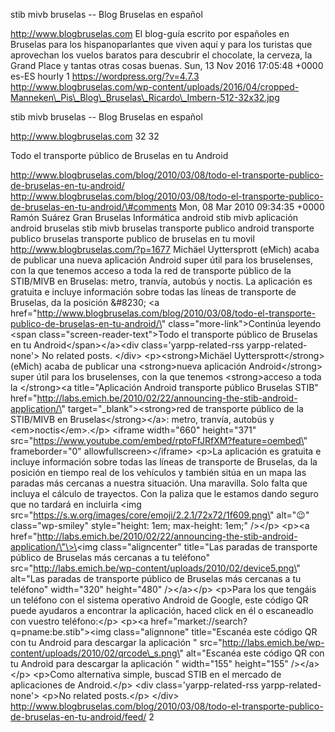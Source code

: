 stib mivb bruselas -- Blog Bruselas en español

http://www.blogbruselas.com El blog-guía escrito por españoles en
Bruselas para los hispanoparlantes que viven aquí y para los turistas
que aprovechan los vuelos baratos para descubrir el chocolate, la
cerveza, la Grand Place y tantas otras cosas buenas. Sun, 13 Nov 2016
17:05:48 +0000 es-ES hourly 1 https://wordpress.org/?v=4.7.3
http://www.blogbruselas.com/wp-content/uploads/2016/04/cropped-Manneken\_Pis\_Blog\_Bruselas\_Ricardo\_Imbern-512-32x32.jpg

stib mivb bruselas -- Blog Bruselas en español

http://www.blogbruselas.com 32 32

Todo el transporte público de Bruselas en tu Android

http://www.blogbruselas.com/blog/2010/03/08/todo-el-transporte-publico-de-bruselas-en-tu-android/
http://www.blogbruselas.com/blog/2010/03/08/todo-el-transporte-publico-de-bruselas-en-tu-android/\#comments
Mon, 08 Mar 2010 09:34:35 +0000 Ramón Suárez Gran Bruselas Informática
android stib mivb aplicación android bruselas stib mivb bruselas
transporte publico android transporte publico bruselas transporte
publico de bruselas en tu movil http://www.blogbruselas.com/?p=1677
Michäel Uyttersprott (eMich) acaba de publicar una nueva aplicación
Android super útil para los bruselenses, con la que tenemos acceso a
toda la red de transporte público de la STIB/MIVB en Bruselas: metro,
tranvía, autobús y noctis. La aplicación es gratuita e incluye
información sobre todas las líneas de transporte de Bruselas, da la
posición &\#8230; \<a
href=\"http://www.blogbruselas.com/blog/2010/03/08/todo-el-transporte-publico-de-bruselas-en-tu-android/\"
class=\"more-link\"\>Continúa leyendo \<span
class=\"screen-reader-text\"\>Todo el transporte público de Bruselas en
tu Android\</span\>\</a\>\<div class=\'yarpp-related-rss
yarpp-related-none\'\> No related posts. \</div\> \<p\>\<strong\>Michäel
Uyttersprott\</strong\> (eMich) acaba de publicar una \<strong\>nueva
aplicación Android\</strong\> super útil para los bruselenses, con la
que tenemos \<strong\>acceso a toda la \</strong\>\<a title=\"Aplicación
Android transporte público Bruselas STIB\"
href=\"http://labs.emich.be/2010/02/22/announcing-the-stib-android-application/\"
target=\"\_blank\"\>\<strong\>red de transporte público de la STIB/MIVB
en Bruselas\</strong\>\</a\>: metro, tranvía, autobús y
\<em\>noctis\</em\>.\</p\> \<iframe width=\"660\" height=\"371\"
src=\"https://www.youtube.com/embed/rptoFfJRfXM?feature=oembed\"
frameborder=\"0\" allowfullscreen\>\</iframe\> \<p\>La aplicación es
gratuita e incluye información sobre todas las líneas de transporte de
Bruselas, da la posición en tiempo real de los vehículos y también sitúa
en un mapa las paradas más cercanas a nuestra situación. Una maravilla.
Solo falta que incluya el cálculo de trayectos. Con la paliza que le
estamos dando seguro que no tardará en incluirla \<img
src=\"https://s.w.org/images/core/emoji/2.2.1/72x72/1f609.png\"
alt=\"😉\" class=\"wp-smiley\" style=\"height: 1em; max-height: 1em;\"
/\>\</p\> \<p\>\<a
href=\"http://labs.emich.be/2010/02/22/announcing-the-stib-android-application/\"\>\<img
class=\"aligncenter\" title=\"Las paradas de transporte público de
Bruselas más cercanas a tu teléfono\"
src=\"http://labs.emich.be/wp-content/uploads/2010/02/device5.png\"
alt=\"Las paradas de transporte público de Bruselas más cercanas a tu
teléfono\" width=\"320\" height=\"480\" /\>\</a\>\</p\> \<p\>Para los
que tengáis un teléfono con el sistema operativo Android de Google, este
código QR puede ayudaros a encontrar la aplicación, haced click en él o
escaneadlo con vuestro teléfono:\</p\> \<p\>\<a
href=\"market://search?q=pname:be.stib\"\>\<img class=\"alignnone\"
title=\"Escanéa este código QR con tu Android para descargar la
aplicación \"
src=\"http://labs.emich.be/wp-content/uploads/2010/02/qrcode\_s.png\"
alt=\"Escanéa este código QR con tu Android para descargar la aplicación
\" width=\"155\" height=\"155\" /\>\</a\>\</p\> \<p\>Como alternativa
simple, buscad STIB en el mercado de aplicaciones de Android.\</p\>
\<div class=\'yarpp-related-rss yarpp-related-none\'\> \<p\>No related
posts.\</p\> \</div\>
http://www.blogbruselas.com/blog/2010/03/08/todo-el-transporte-publico-de-bruselas-en-tu-android/feed/
2
